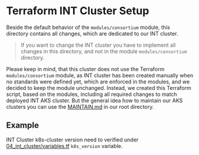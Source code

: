 # Terraform INT Cluster Setup

Beside the default behavior of the `modules/consortium` module, this directory contains all changes, which are dedicated to our INT cluster.

> If you want to change the INT cluster you have to implement all changes in this directory, and not in the module
> `modules/consortium` directory.

Please keep in mind, that this cluster does not use the Terraform `modules/consortium` module, as INT cluster has been
created manually when no standards were defined yet, which are enforced in the modules, and we decided to
keep the module unchanged. Instead, we created this Terraform script, based on the modules, including all required
changes to match deployed INT AKS cluster. But the general idea how to maintain our AKS clusters you can use the [MAINTAIN.md](../MAINTAIN.md) in our root directory.

## Example

INT Cluster k8s-cluster version need to verified under [04_int_cluster/variables.tf](variables.tf) `k8s_version` variable.
